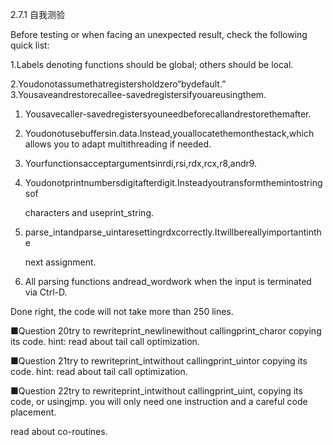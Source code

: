 2.7.1 自我测验





Before testing or when facing an unexpected result, check the following quick list:

1.Labels denoting functions should be global; others should be local.

2.Youdonotassumethatregistersholdzero“bydefault.”  
3.Yousaveandrestorecallee-savedregistersifyouareusingthem.



1. Yousavecaller-savedregistersyouneedbeforecallandrestorethemafter.

1. Youdonotusebuffersin.data.Instead,youallocatethemonthestack,which allows you to adapt multithreading if needed.

2. Yourfunctionsacceptargumentsinrdi,rsi,rdx,rcx,r8,andr9.

3. Youdonotprintnumbersdigitafterdigit.Insteadyoutransformthemintostringsof

   characters and useprint\_string.

4. parse\_intandparse\_uintaresettingrdxcorrectly.Itwillbereallyimportantinthe

   next assignment.

5. All parsing functions andread\_wordwork when the input is terminated via Ctrl-D.

Done right, the code will not take more than 250 lines.



■Question 20try to rewriteprint\_newlinewithout callingprint\_charor copying its code. hint: read about tail call optimization.

■Question 21try to rewriteprint\_intwithout callingprint\_uintor copying its code. hint: read about tail call optimization.

■Question 22try to rewriteprint\_intwithout callingprint\_uint, copying its code, or usingjmp. you will only need one instruction and a careful code placement.

read about co-routines.

